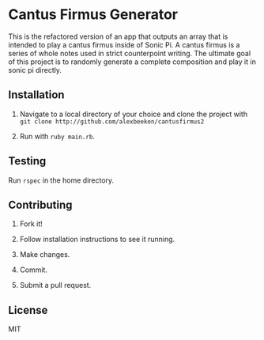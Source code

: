 Cantus Firmus Generator
===============

This is the refactored version of an app that outputs an array that is intended to play a cantus firmus inside of Sonic Pi. A cantus firmus is a series of whole notes used in strict counterpoint writing. The ultimate goal of this project is to randomly generate a complete composition and play it in sonic pi directly.

## Installation

1. Navigate to a local directory of your choice and clone the project with `git clone http://github.com/alexbeeken/cantusfirmus2`

2. Run with `ruby main.rb`.

## Testing

Run `rspec` in the home directory.


## Contributing

1. Fork it!

2. Follow installation instructions to see it running.

3. Make changes.

4. Commit.

5. Submit a pull request.

## License

MIT
